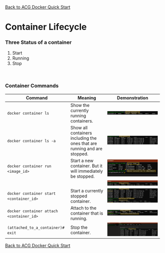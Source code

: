[Back to ACG Docker Quick Start](../main.md)

# Container Lifecycle

### Three Status of a container
1. Start
2. Running
3. Stop

<br>

### Container Commands
|Command|Meaning|Demonstration|
|-|-|-|
|``` docker container ls ```|Show the currently running containers.|![](images/001.png)|
|``` docker container ls -a ```|Show all containers including the ones that are running and are stopped.|![](images/002.png)|
|``` docker container run <image_id> ```|Start a new container. But it will immediately be stopped.|![](images/003.png)|
|||![](images/004.png)|
|``` docker container start <container_id> ```|Start a currently stopped container.|![](images/005.png)|
|``` docker container attach <container_id> ```|Attach to the container that is running.|![](images/006.png)|
|``` (attached_to_a_container)# exit ```|Stop the container.|![](images/007.png)|




[Back to ACG Docker Quick Start](../main.md)